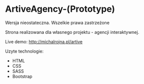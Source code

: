 # ArtiveAgency-(Prototype)
Wersja nieostateczna. Wszelkie prawa zastrzeżone

Strona realizowana dla własnego projektu - agencji interaktywnej.

Live demo: http://michalrojna.pl/artive

Uzyte technologie:
 - HTML
 - CSS
 - SASS
 - Bootstrap
